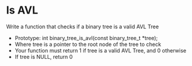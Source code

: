# Is AVL

Write a function that checks if a binary tree is a valid AVL Tree

* Prototype: int binary_tree_is_avl(const binary_tree_t *tree);
* Where tree is a pointer to the root node of the tree to check
* Your function must return 1 if tree is a valid AVL Tree, and 0 otherwise
* If tree is NULL, return 0